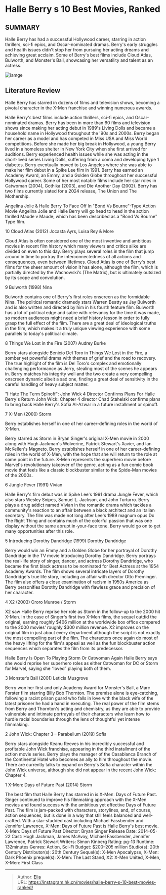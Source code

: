 # Halle Berry s 10 Best Movies, Ranked


## SUMMARY 


 Halle Berry has had a successful Hollywood career, starring in action thrillers, sci-fi epics, and Oscar-nominated dramas. 
 Berry&#39;s early struggles and health issues didn&#39;t stop her from pursuing her acting dreams and achieving great acclaim. 
 Some of Berry&#39;s best films include Cloud Atlas, Bulworth, and Monster&#39;s Ball, showcasing her versatility and talent as an actress. 

![iamge](https://static1.srcdn.com/wordpress/wp-content/uploads/2023/07/halle-berry-in-catwoman-image.jpg)

## Literature Review

Halle Berry has starred in dozens of films and television shows, becoming a pivotal character in the X-Men franchise and winning numerous awards.




Halle Berry&#39;s best films include action thrillers, sci-fi epics, and Oscar-nominated dramas. Berry has been in more than 60 films and television shows since making her acting debut in 1989&#39;s Living Dolls and became a household name in Hollywood throughout the &#39;90s and 2000s. Berry began her career as a model and has competed in Miss USA and Miss World competitions. Before she made her big break in Hollywood, a young Berry lived in a homeless shelter in New York City when she first arrived for auditions.
Berry experienced health issues while she was acting in the short-lived series Living Dolls, suffering from a coma and developing type 1 diabetes. Berry eventually moved to Los Angeles where she was able to make her film debut in a Spike Lee film in 1991. Berry has earned an Academy Award, an Emmy, and a Golden Globe throughout her successful Hollywood career. Some of her most notable films include her star roles in Catwoman (2004), Gothika (2003), and Die Another Day (2002). Berry has two films currently slated for a 2024 release, The Union and The Mothership.
            
 
 Angelina Jolie &amp; Halle Berry To Face Off In &#34;Bond Vs Bourne&#34;-Type Action Movie 
Angelina Jolie and Halle Berry will go head to head in the action thrilled Maude v Maude, which has been described as a &#34;Bond Vs Bourne&#34; Type film.












 








 10  Cloud Atlas (2012) 
Jocasta Ayrs, Luisa Rey &amp; More
        

Cloud Atlas is often considered one of the most inventive and ambitious movies in recent film history which many viewers and critics alike are divided on even to this day. Berry plays several roles in the film that jump around in time to portray the interconnectedness of all actions and consequences, even between lifetimes. Cloud Atlas is one of Berry&#39;s best films for the sheer amount of vision it has alone, although the film, which is partially directed by the Wachowski&#39;s (The Matrix), but is ultimately outsized by its scope and convolution.





 9  Bulworth (1998) 
Nina
        

Bulworth contains one of Berry&#39;s first roles onscreen as the formidable Nina. The political romantic dramedy stars Warren Beatty as Jay Bulworth and is also written and directed by him in his fourth feature film. Bulworth has a lot of political edge and satire with relevancy for the time it was made, so modern audiences might need a brief history lesson in order to fully grasp the full effect of the film. There are a great deal of ideological truths in the film, which makes it a truly unique viewing experience with some parallels to today&#39;s political climate.





 8  Things We Lost in the Fire (2007) 
Audrey Burke


 







Berry stars alongside Benicio Del Toro in Things We Lost in the Fire, a somber yet powerful drama with themes of grief and the road to recovery. The true highlight of the film is Del Toro&#39;s complex and emotionally challenging performance as Jerry, stealing most of the scenes he appears in. Berry matches his integrity well and the two create a very compelling onscreen dynamic albeit a sad one, finding a great deal of sensitivity in the careful handling of heavy subject matter.
            
 
 &#34;I Hate The Term Spinoff&#34;: John Wick 4 Director Confirms Plans For Halle Berry&#39;s Return 
John Wick: Chapter 4 director Chad Stahelski confirms plans to bring back Halle Berry&#39;s Sofia Al-Azwar in a future installment or spinoff. 








 7  X-Men (2000) 
Storm
        

Berry establishes herself in one of her career-defining roles in the world of X-Men. 

Berry starred as Storm in Bryan Singer&#39;s original X-Men movie in 2000 along with Hugh Jackman&#39;s Wolverine, Patrick Stewart&#39;s Xavier, and Ian McKellen&#39;s Magneto. Berry establishes herself in one of her career-defining roles in the world of X-Men, with the hope that she will return to the role at some point in the future. X-Men represents the superhero movie before Marvel&#39;s revolutionary takeover of the genre, acting as a fun comic book movie that feels like a classic blockbuster similar to the Spide-Man movies of the 2000s.





 6  Jungle Fever (1991) 
Vivian
        

Halle Berry&#39;s film debut was in Spike Lee&#39;s 1991 drama Jungle Fever, which also stars Wesley Snipes, Samuel L. Jackson, and John Turturro. Berry plays a drug addict named Vivian in the romantic drama which tackles a community&#39;s reaction to an affair between a black architect and an Italian secretary. The film was made not long after Lee&#39;s 1989 magnum opus Do The Right Thing and contains much of the colorful passion that was one display without the same abrupt in-your-face tone. Berry would go on to get many opportunities after this role.





 5  Introducing Dorothy Dandridge (1999) 
Dorothy Dandridge
        

Berry would win an Emmy and a Golden Globe for her portrayal of Dorothy Dandridge in the TV movie Introducing Dorothy Dandridge. Berry portrays the real-life story of singer, dancer, and actress Dorothy Dandridge, who became the first black actress to be nominated for Best Actress at the 1954 Academy Awards. The film shows several intricate layers of Dorothy Dandridge&#39;s true life story, including an affair with director Otto Preminger. The film also offers a close examination of racism in 1950s America as Berry personifies Dorothy Dandridge with flawless grace and precision of her character.





 4  X2 (2003) 
Ororo Munroe / Storm


 







X2 saw Halle Berry reprise her role as Storm in the follow-up to the 2000 hit X-Men. In the case of Singer&#39;s first two X-Men films, the sequel outdid the original, earning roughly $406 million at the worldwide box office compared to the 2000 movies&#39; roughly $300 million revenue. X2 improves on the original film in just about every department although the script is not exactly the most compelling part of the film. The characters once again do most of the heavy lifting for the film&#39;s appeal as well as the fun blockbuster action sequences which separates the film from its predecessor.
            
 
 Halle Berry Is Open To Playing Storm Or Catwoman Again 
Halle Berry says she would reprise her superhero roles as either Catwoman for DC or Storm for Marvel, saying she “loved” playing both of them. 








 3  Monster’s Ball (2001) 
Leticia Musgrove
        

Berry won her first and only Academy Award for Monster&#39;s Ball, a Marc Forster film starring Billy Bob Thornton. The premise alone is eye-catching, following a racist prison guard who falls in love with the black wife of the latest prisoner he had a hand in executing. The real power of the film stems from Berry and Thornton&#39;s acting and chemistry, as they are able to provide vulnerable and intimate portrayals of their characters who learn how to hurdle racial boundaries through the lens of thoughtful yet intense filmmaking.





 2  John Wick: Chapter 3 – Parabellum (2019) 
Sofia
        

Berry stars alongside Keanu Reeves in his incredibly successful and profitable John Wick franchise, appearing in the third installment of the action movie series. Berry plays the manager of the Casablanca Branch of the Continental Hotel who becomes an ally to him throughout the movie. There are currently talks to expand on Berry&#39;s Sofia character within the John Wick universe, although she did not appear in the recent John Wick: Chapter 4.





 1  X-Men: Days of Future Past (2014) 
Storm
        

The best film that Halle Berry has starred in is X-Men: Days of Future Past. Singer continued to improve his filmmaking approach with the X-Men movies and found success with the ambitious yet effective Days of Future Past. The film is jam-packed with characters, storylines, and, of course, action sequences, but is done in a way that still feels balanced and well-crafted. With a star-studded cast including Michael Fassbender and Jennifer Lawrence, X-Men: Days of Future Past is Halle Berry&#39;s best movie.
               X-Men: Days of Future Past   Director:   Bryan Singer    Release Date:   2014-05-22    Cast:   Hugh Jackman, James McAvoy, Michael Fassbender, Jennifer Lawrence, Patrick Stewart    Writers:   Simon Kinberg    Rating:   pg-13    Runtime:   132minutes    Genres:   Action, Sci-Fi    Budget:   $200–205 million    Studio(s):   20th Century    Distributor(s):   20th Century    Sequel(s):   X-Men Apocalypse, X-Men: Dark Phoenix    prequel(s):   X-Men: The Last Stand, X2: X-Men United, X-Men, X-Men: First Class      

---

> Author: [Ella](https://instagram.hk.cn/)  
> URL: https://instagram.hk.cn/movies/halle-berry-s-10-best-movies-ranked/  

